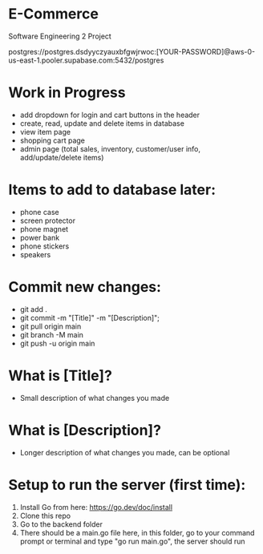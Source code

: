 # E-Commerce
Software Engineering 2 Project

postgres://postgres.dsdyyczyauxbfgwjrwoc:[YOUR-PASSWORD]@aws-0-us-east-1.pooler.supabase.com:5432/postgres

# Work in Progress
* add dropdown for login and cart buttons in the header
* create, read, update and delete items in database
* view item page
* shopping cart page
* admin page (total sales, inventory, customer/user info, add/update/delete items)

# Items to add to database later:

* phone case
* screen protector
* phone magnet
* power bank
* phone stickers
* speakers


# Commit new changes:
* git add .
* git commit -m "[Title]" -m "[Description]";
* git pull origin main
* git branch -M main
* git push -u origin main

# What is [Title]?
* Small description of what changes you made

# What is [Description]?
* Longer description of what changes you made, can be optional

# Setup to run the server (first time):
1. Install Go from here: https://go.dev/doc/install
2. Clone this repo
3. Go to the backend folder
4. There should be a main.go file here, in this folder, go to your command prompt or terminal and type "go run main.go", the server should run
